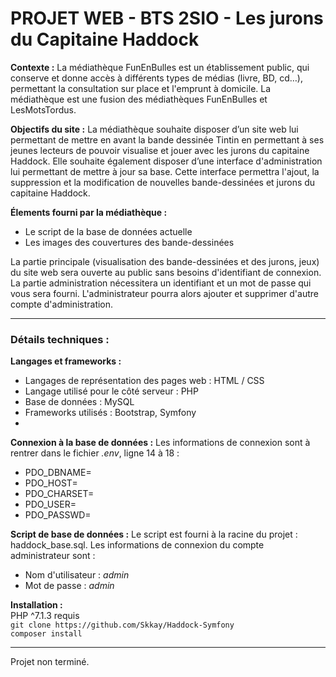 # PROJET WEB - BTS 2SIO - Les jurons du Capitaine Haddock
**Contexte :** La médiathèque FunEnBulles est un établissement public, qui conserve et donne accès à différents types de médias (livre, BD, cd…), permettant la consultation sur place et l'emprunt à domicile. La médiathèque est une fusion des médiathèques FunEnBulles et LesMotsTordus.

**Objectifs du site :** La médiathèque souhaite disposer d’un site web lui permettant de mettre en avant la bande dessinée Tintin en permettant à ses jeunes lecteurs de pouvoir visualise et jouer avec les jurons du capitaine Haddock. Elle souhaite également disposer d’une interface d'administration lui permettant de mettre à jour sa base. Cette interface permettra l'ajout, la suppression et la modification de nouvelles bande-dessinées et jurons du capitaine Haddock.

**Élements fourni par la médiathèque :**
- Le script de la base de données actuelle
- Les images des couvertures des bande-dessinées

La partie principale (visualisation des bande-dessinées et des jurons, jeux) du site web sera ouverte au public sans besoins d'identifiant de connexion. La partie administration nécessitera un identifiant et un mot de passe qui vous sera fourni. L'administrateur pourra alors ajouter et supprimer d'autre compte d'administration.

------------

### Détails techniques :
**Langages et frameworks :**
- Langages de représentation des pages web : HTML / CSS
- Langage utilisé pour le côté serveur : PHP
- Base de données : MySQL
- Frameworks utilisés : Bootstrap, Symfony
-

**Connexion à la base de données :**
Les informations de connexion sont à rentrer dans le fichier *.env*, ligne 14 à 18 :
- PDO_DBNAME=
- PDO_HOST=
- PDO_CHARSET=
- PDO_USER=
- PDO_PASSWD=

**Script de base de données :**
Le script est fourni à la racine du projet : haddock_base.sql. Les informations de connexion du compte administrateur sont :
- Nom d'utilisateur : *admin*
- Mot de passe : *admin*

**Installation :**  
PHP ^7.1.3 requis  
`git clone https://github.com/Skkay/Haddock-Symfony`  
`composer install`  

------------

Projet non terminé.
